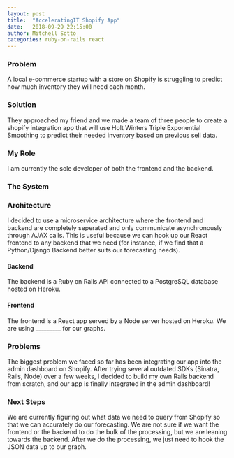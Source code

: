```yaml
---
layout: post
title:  "AcceleratingIT Shopify App"
date:   2018-09-29 22:15:00
author: Mitchell Sotto
categories: ruby-on-rails react
---
```

### Problem
A local e-commerce startup with a store on Shopify is struggling to predict how much inventory they will need each month. 

### Solution
They approached my friend and we made a team of three people to create a shopify integration app that will use Holt Winters Triple Exponential Smoothing to predict their needed inventory based on previous sell data.

### My Role
I am currently the sole developer of both the frontend and the backend. 

### The System
### Architecture
I decided to use a microservice architecture where the frontend and backend are completely seperated and only communicate asynchronously through AJAX calls. This is useful because we can hook up our React frontend to any backend that we need (for instance, if we find that a Python/Django Backend better suits our forecasting needs).
#### Backend
The backend is a Ruby on Rails API connected to a PostgreSQL database hosted on Heroku.
#### Frontend
The frontend is a React app served by a Node server hosted on Heroku.
We are using _________ for our graphs.

### Problems
The biggest problem we faced so far has been integrating our app into the admin dashboard on Shopify. After trying several outdated SDKs (Sinatra, Rails, Node) over a few weeks, I decided to build my own Rails backend from scratch, and our app is finally integrated in the admin dashboard!


### Next Steps
We are currently figuring out what data we need to query from Shopify so that we can accurately do our forecasting. We are not sure if we want the frontend or the backend to do the bulk of the processing, but we are leaning towards the backend. After we do the processing, we just need to hook the JSON data up to our graph.
